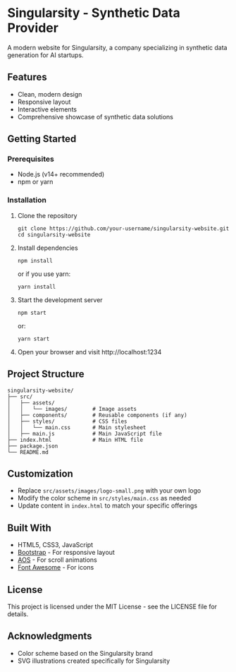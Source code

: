 # Singularsity - Synthetic Data Provider

A modern website for Singularsity, a company specializing in synthetic data generation for AI startups.

## Features

- Clean, modern design
- Responsive layout
- Interactive elements
- Comprehensive showcase of synthetic data solutions

## Getting Started

### Prerequisites

- Node.js (v14+ recommended)
- npm or yarn

### Installation

1. Clone the repository
   ```
   git clone https://github.com/your-username/singularsity-website.git
   cd singularsity-website
   ```

2. Install dependencies
   ```
   npm install
   ```
   or if you use yarn:
   ```
   yarn install
   ```

3. Start the development server
   ```
   npm start
   ```
   or:
   ```
   yarn start
   ```

4. Open your browser and visit http://localhost:1234

## Project Structure

```
singularsity-website/
├── src/
│   ├── assets/
│   │   └── images/        # Image assets
│   ├── components/        # Reusable components (if any)
│   ├── styles/            # CSS files
│   │   └── main.css       # Main stylesheet
│   ├── main.js            # Main JavaScript file
├── index.html             # Main HTML file
├── package.json
└── README.md
```

## Customization

- Replace `src/assets/images/logo-small.png` with your own logo
- Modify the color scheme in `src/styles/main.css` as needed
- Update content in `index.html` to match your specific offerings

## Built With

- HTML5, CSS3, JavaScript
- [Bootstrap](https://getbootstrap.com/) - For responsive layout
- [AOS](https://michalsnik.github.io/aos/) - For scroll animations
- [Font Awesome](https://fontawesome.com/) - For icons

## License

This project is licensed under the MIT License - see the LICENSE file for details.

## Acknowledgments

- Color scheme based on the Singularsity brand
- SVG illustrations created specifically for Singularsity 